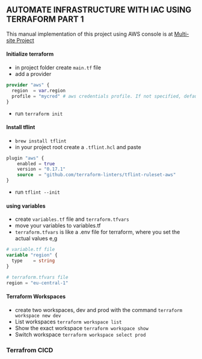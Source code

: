 ## AUTOMATE INFRASTRUCTURE WITH IAC USING TERRAFORM PART 1

This manual implementation of this project using AWS console is at [Multi-site Project](https://github.com/chis0m/devops-pbl-projects/blob/master/p15-multiple-site-on-aws.md)

#### Initialize terraform
- in project folder create `main.tf` file
- add a provider
```terraform
provider "aws" {
  region  = var.region
  profile = "mycred" # aws credentials profile. If not specified, default will be used
}
```
- run `terraform init`

#### Install tflint
- `brew install tflint`
- in your project root create a `.tflint.hcl` and paste
```terraform
plugin "aws" {
    enabled = true
    version = "0.17.1"
    source  = "github.com/terraform-linters/tflint-ruleset-aws"
}
```
- run `tflint --init`

#### using variables
- create `variables.tf` file and `terraform.tfvars`
- move your variables to variables.tf
- `terraform.tfvars` is like a .env file for terraform, where you set the actual values e,g
```terraform
# variable.tf file
variable "region" {
  type    = string
}

# terraform.tfvars file
region = "eu-central-1"
```


#### Terraform Workspaces
- create two workspaces, dev and prod with the command `terraform workspace new dev`
- List workspaces  `terraform workspace list`
- Show the exact workspace `terraform workspace show`
- Switch workspace `terraform workspace select prod`

### Terrafrom CICD

